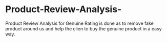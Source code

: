 # Product-Review-Analysis-
Product Review Analysis  for Genuine Rating is done as to remove fake product around us and help the clien to buy the genuine product in a easy way.
